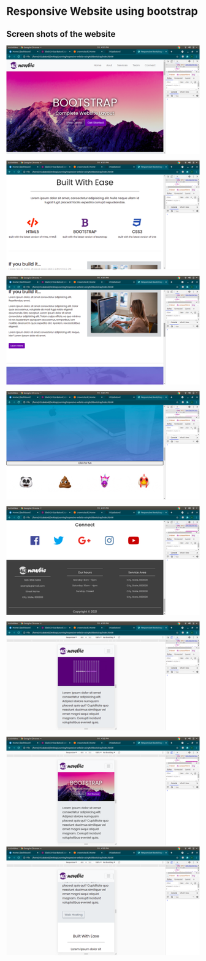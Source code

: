 # Responsive Website using bootstrap

## Screen shots of the website

![](img/ss1.png) 

![](img/ss2.png)

![](img/ss3.png)

![](img/ss4.png)

![](img/ss5.png)

![](img/ss6.png)

![](img/ss7.png)   ![](img/ss8.png)